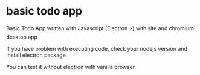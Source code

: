 # basic todo app
Basic Todo App written with Javascript (Electron ⚡) with site and chromium desktop app

If you have problem with executing code, check your nodejs version and install electron package.

You can test it without electron with vanilla browser.
